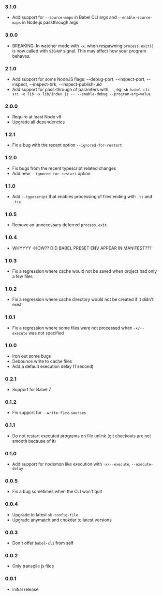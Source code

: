 ### 3.1.0

- Add support for `--source-maps` in Babel CLI args and `--enable-source-maps` in Node.js passthrough args

### 3.0.0

- BREAKING: In watcher mode with `-x`, when respawning `process.exit()` is now called with `SIGHUP` signal. This may affect how your program behaves.

### 2.1.0

- Add support for some NodeJS flags: --debug-port, --inspect-port, --inspect, --inspect-brk, --inspect-publish-uid
- Add support for pass-through of paramters with `--`, eg: `sb-babel-cli src -o lib -x lib/index.js -- --enable-debug --program-arg=value`

### 2.0.0

- Require at least Node v8
- Upgrade all dependencies

### 1.2.1

- Fix a bug with the recent option `--ignored-for-restart`

### 1.2.0

- Fix bugs from the recent typescript related changes
- Add new `--ignored-for-restart` option

### 1.1.0

- Add `--typescript` that enables processing of files ending with `.ts` and `.tsx`

### 1.0.5

- Remove an unnecessary deferred `process.exit`

### 1.0.4

- WHYYYY -HOW?? DID BABEL PRESET ENV APPEAR IN MANIFEST???

### 1.0.3

- Fix a regression where cache would not be saved when project had only a few files

### 1.0.2

- Fix a regression where cache directory would not be created if it didn't exist

### 1.0.1

- Fix a regression where some files were not processed when `-x/--execute` was not specified

### 1.0.0

- Iron out some bugs
- Debounce write to cache files
- Add a default execution delay (1 second)

### 0.2.1

- Support for Babel 7

### 0.1.2

- Fix support for `--write-flow-sources`

### 0.1.1

- Do not restart executed programs on file unlink (git checkouts are not smooth because of it)

### 0.1.0

- Add support for nodemon like execution with `-x/--execute`, `--execute-delay`

### 0.0.5

- Fix a bug sometimes when the CLI won't quit

### 0.0.4

- Upgrade to latest `sb-config-file`
- Upgrade anymatch and chokdar to latest versions

### 0.0.3

- Don't offer `babel-cli` from self

### 0.0.2

- Only transpile js files

### 0.0.1

- Initial release
